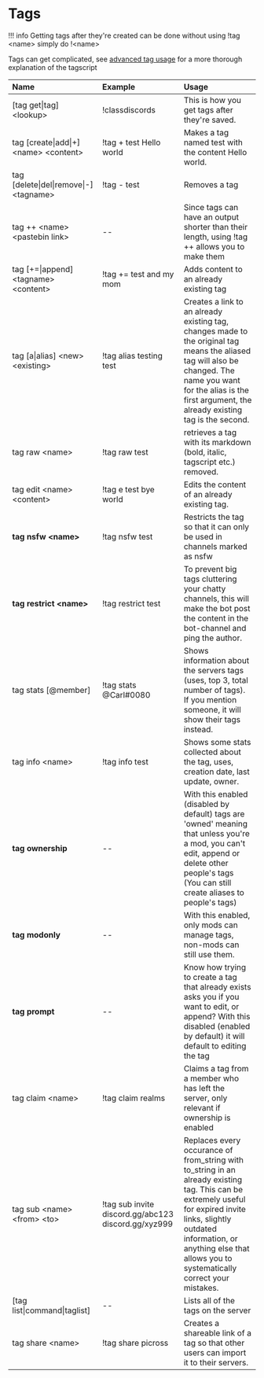 # Tags

!!! info
    Getting tags after they're created can be done without using !tag &lt;name&gt; simply do !&lt;name&gt;

Tags can get complicated, see [advanced tag usage](https://docs.carl.gg/tags-and-triggers/tags-advanced-usage/) for a more thorough explanation of the tagscript

| Name | Example | Usage |
| :--- | :--- | :--- |
| \[tag get\|tag\] &lt;lookup&gt; | !classdiscords | This is how you get tags after they're saved. |
| tag \[create\|add\|+\] &lt;name&gt; &lt;content&gt; | !tag + test Hello world | Makes a tag named test with the content Hello world. |
| tag \[delete\|del\|remove\|-\] &lt;tagname&gt; | !tag - test | Removes a tag |
| tag ++ &lt;name&gt; &lt;pastebin link&gt; | -- | Since tags can have an output shorter than their length, using !tag ++ allows you to make them |
| tag \[+=\|append\] &lt;tagname&gt; &lt;content&gt; | !tag += test and my mom | Adds content to an already existing tag |
| tag \[a\|alias\] &lt;new&gt; &lt;existing&gt; | !tag alias testing test | Creates a link to an already existing tag, changes made to the original tag means the aliased tag will also be changed. The name you want for the alias is the first argument, the already existing tag is the second. |
| tag raw &lt;name&gt; | !tag raw test | retrieves a tag with its markdown \(bold, italic, tagscript etc.\) removed. |
| tag edit &lt;name&gt; &lt;content&gt; | !tag e test bye world | Edits the content of an already existing tag. |
| **tag nsfw &lt;name&gt;** | !tag nsfw test | Restricts the tag so that it can only be used in channels marked as nsfw |
| **tag restrict &lt;name&gt;** | !tag restrict test | To prevent big tags cluttering your chatty channels, this will make the bot post the content in the bot-channel and ping the author. |
| tag stats \[@member\] | !tag stats @Carl\#0080 | Shows information about the servers tags \(uses, top 3, total number of tags\). If you mention someone, it will show their tags instead. |
| tag info &lt;name&gt; | !tag info test | Shows some stats collected about the tag, uses, creation date, last update, owner. |
| **tag ownership** | -- | With this enabled \(disabled by default\) tags are 'owned' meaning that unless you're a mod, you can't edit, append or delete other people's tags \(You can still create aliases to people's tags\) |
| **tag modonly** | -- | With this enabled, only mods can manage tags, non-mods can still use them. |
| **tag prompt** | -- | Know how trying to create a tag that already exists asks you if you want to edit, or append? With this disabled \(enabled by default\) it will default to editing the tag |
| tag claim &lt;name&gt; | !tag claim realms | Claims a tag from a member who has left the server, only relevant if ownership is enabled |
| tag sub &lt;name&gt; &lt;from&gt; &lt;to&gt; | !tag sub invite discord.gg/abc123 discord.gg/xyz999 | Replaces every occurance of from\_string with to\_string in an already existing tag. This can be extremely useful for expired invite links, slightly outdated information, or anything else that allows you to systematically correct your mistakes. |
| \[tag list\|command\|taglist\] | -- | Lists all of the tags on the server |
| tag share &lt;name&gt; | !tag share picross | Creates a shareable link of a tag so that other users can import it to their servers. | 

